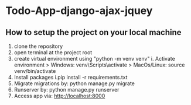 # Todo-App-django-ajax-jquey

## How to setup the project on your local machine

1. clone the repository
2. open terminal at the project root
3. create virtual environment using "python -m venv venv"
        i. Activate environment
            > Windows: venv\Scripts\activate
            > MacOs/Linux: source venv/bin/activate
4. Install packages
        i.pip install -r requirements.txt
5. Migrate migrations by: python manage.py migrate
6. Runserver by: python manage.py runserver
7. Access app via: <http://localhost:8000>
